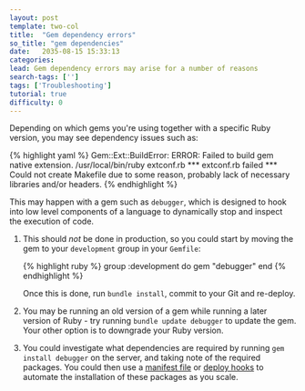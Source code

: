 ```yaml
---
layout: post
template: two-col
title:  "Gem dependency errors"
so_title: "gem dependencies"
date:   2035-08-15 15:33:13
categories: 
lead: Gem dependency errors may arise for a number of reasons
search-tags: ['']
tags: ['Troubleshooting']
tutorial: true
difficulty: 0
---
```


Depending on which gems you're using together with a specific Ruby version, you may see dependency issues such as:

{% highlight yaml %}
Gem::Ext::BuildError: ERROR: Failed to build gem native extension.
/usr/local/bin/ruby extconf.rb
*** extconf.rb failed ***
Could not create Makefile due to some reason, probably lack of necessary
libraries and/or headers.
{% endhighlight %}

This may happen with a gem such as `debugger`, which is designed to hook into low level components of a language to dynamically stop and inspect the execution of code.

<ol>
<li><p>This should <i>not</i> be done in production, so you could start by moving the gem to your <code>development</code> group in your <code>Gemfile</code>:</p></li>

{% highlight ruby %}
group :development do
  gem "debugger"
end
{% endhighlight %}

<p>Once this is done, run <code>bundle install</code>, commit to your Git and re-deploy.</p>
<li><p>You may be running an old version of a gem while running a later version of Ruby - try running <code>bundle update debugger</code> to update the gem. Your other option is to downgrade your Ruby version.</p></li>

<li><p>You could investigate what dependencies are required by running <code>gem install debugger</code> on the server, and taking note of the required packages. You could then use a <a href="/stack-features/manifest-files.html">manifest file</a> or <a href="/stack-features/deploy-hooks.html">deploy hooks</a> to automate the installation of these packages as you scale.</p></li>

</ol>